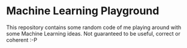 # Machine Learning Playground

This repository contains some random code of me playing around with some Machine Learning ideas. Not guaranteed to be useful, correct or coherent :-P
